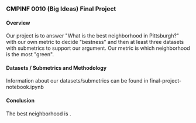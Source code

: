 ### CMPINF 0010 (Big Ideas) Final Project

#### Overview
Our project is to answer "What is the best neighborhood in Pittsburgh?" with our own metric to decide "bestness" and then at least three datasets with submetrics to support our argument. Our metric is which neighborhood is the most "green".

#### Datasets / Submetrics and Methodology
Information about our datasets/submetrics can be found in final-project-notebook.ipynb

#### Conclusion
The best neighborhood is .
